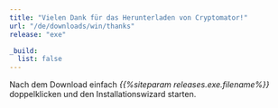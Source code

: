 ```yaml
---
title: "Vielen Dank für das Herunterladen von Cryptomator!"
url: "/de/downloads/win/thanks"
release: "exe"

_build:
  list: false
---
```


Nach dem Download einfach _{{%siteparam releases.exe.filename%}}_ doppelklicken und den Installationswizard starten.
